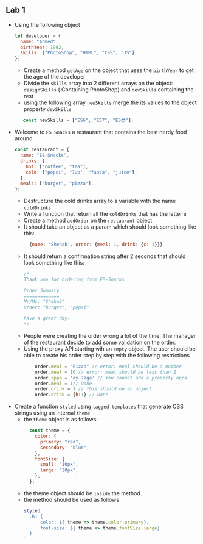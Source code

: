 ## Lab 1

- Using the following object
    ```js
    let developer = {
      name: "Ahmed",
      birthYear: 1992,
      skills: ["PhotoShop", "HTML", "CSS", "JS"],
    };
    ```
  - Create a method `getAge` on the object that uses the `birthYear` to get the age of the developer
  - Divide the `skills` array into 2 different arrays on the object: `designSkills` ( Containing PhotoShop) and `devSkills` containing the rest
  -  using the following array `newSkills` merge the its values to the object property `devSkills`
  ```js
     const newSkills = ["ES6", "ES7", "ES😎"];
  ```
- Welcome to `ES Snacks` a restaurant that contains the best nerdy food around. 
    ```js
    const restaurant = {
      name: "ES-Snacks",
      drinks: {
        hot: ["coffee", "tea"],
        cold: ["pepsi", "7up", "fanta", "juice"],
      },
      meals: ["burger", "pizza"],
    };
    ```
  - Destructure the cold drinks array to a variable with the name `coldDrinks`
  - Write a function that return all the `coldDrinks` that has the letter `u`
  - Create a method `addOrder` on the `restaurant` object
  - It should take an object as a param which should look something like this:
    ```js
      {name: 'Shehab', order: {meal: 1, drink: {c: 1}}}
    ```
  - It should return a confirmation string after 2 seconds that should look something like this:
    ```js
    /*
    Thank you for ordering from ES-Snacks 
    
    Order Summary
    =============
    Mr/Ms: "Shehab"
    Order: "burger", "pepsi"

    have a great day!
    */
    ```
  - People were creating the order wrong a lot of the time. The manager of the restaurant decide to add some validation on the order.
  - Using the proxy API starting wih an `empty` object. The user should be able to create his order step by step with the following restrictions
    ```js
        order.meal = "Pizza" // error: meal should be a number
        order.meal = 10 // error: meal should be less than 2
        order.oppa = 'ay 7aga' // You cannot add a property oppa
        order.meal = 1// Done
        order.drink = 1 // This should be an object
        order.drink = {h:1} // Done
    ```
- Create a function `styled` using `tagged templates` that generate CSS strings using an internal `theme`
  - the `theme` object is as follows:
    ```js
      const theme = {
        color: {
          primary: "red",
          secondary: "blue",
        },
        fontSize: {
          small: "10px",
          large: "20px",
        },
      };
    ``` 
  - the theme object should be `inside` the method.
  - the method should be used as follows
    ```js
    styled`
      .h1 {
          color: ${ theme => theme.color.primary},
          font-size: ${ theme => theme.fontSize.large}
      }
    `
    ```
